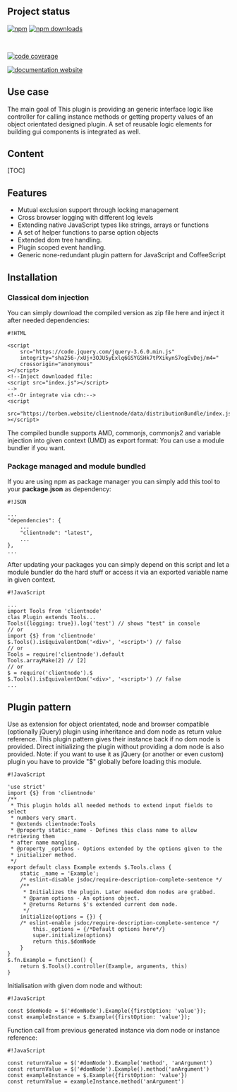 <!-- !/usr/bin/env markdown
-*- coding: utf-8 -*-
region header
Copyright Torben Sickert (info["~at~"]torben.website) 16.12.2012

License
-------

This library written by Torben Sickert stand under a creative commons naming
3.0 unported license. See https://creativecommons.org/licenses/by/3.0/deed.de
endregion -->

Project status
--------------

[![npm](https://img.shields.io/npm/v/clientnode?color=%23d55e5d&label=npm%20package%20version&logoColor=%23d55e5d)](https://www.npmjs.com/package/clientnode)
[![npm downloads](https://img.shields.io/npm/dy/clientnode.svg)](https://www.npmjs.com/package/clientnode)

[![<LABEL>](https://github.com/thaibault/clientnode/actions/workflows/build.yaml/badge.svg)](https://github.com/thaibault/clientnode/actions/workflows/build.yaml)
[![<LABEL>](https://github.com/thaibault/clientnode/actions/workflows/test.yaml/badge.svg)](https://github.com/thaibault/clientnode/actions/workflows/test.yaml)
[![<LABEL>](https://github.com/thaibault/clientnode/actions/workflows/test:coverage:report.yaml/badge.svg)](https://github.com/thaibault/clientnode/actions/workflows/test:coverage:report.yaml)
[![<LABEL>](https://github.com/thaibault/clientnode/actions/workflows/check:types.yaml/badge.svg)](https://github.com/thaibault/clientnode/actions/workflows/check:types.yaml)
[![<LABEL>](https://github.com/thaibault/clientnode/actions/workflows/lint.yaml/badge.svg)](https://github.com/thaibault/clientnode/actions/workflows/lint.yaml)

[![code coverage](https://coveralls.io/repos/github/thaibault/clientnode/badge.svg)](https://coveralls.io/github/thaibault/clientnode)

<!-- Too unstable yet
[![dependencies](https://img.shields.io/david/thaibault/clientnode.svg)](https://david-dm.org/thaibault/clientnode)
[![development dependencies](https://img.shields.io/david/dev/thaibault/clientnode.svg)](https://david-dm.org/thaibault/clientnode?type=dev)
[![peer dependencies](https://img.shields.io/david/peer/thaibault/clientnode.svg)](https://david-dm.org/thaibault/clientnode?type=peer)
-->
[![documentation website](https://img.shields.io/website-up-down-green-red/https/torben.website/clientnode.svg?label=documentation-website)](https://torben.website/clientnode)

<!--|deDE:Einsatz-->
Use case
--------

The main goal of This plugin is providing an generic interface logic like
controller for calling instance methods or getting property values of an object
orientated designed plugin. A set of reusable logic elements for building gui
components is integrated as well.
<!--deDE:
    Hauptziel dieses Plugins ist es einen generischen Weg zu bieten indem
    Objekt Orientierte Plugins verfasst werden können, ohne dabei gegen
    jQuery's Vorgaben an Plugins zu verstoßen.
    Desweiteren werden einige wiederverwendbare Logikbausteine zum Bau
    verschiedener GUI-Komponenten mitgeliefert.
-->

<!--|deDE:Inhalt-->
Content
-------

<!--Place for automatic generated table of contents.-->
[TOC]

<!--|deDE:Merkmale-->
Features
--------

<ul>
    <li>
        Mutual exclusion support through locking management
        <!--deDE:Wechselseitiger Ausschluss durch Lock-Management-->
    </li>
    <li>
        Cross browser logging with different log levels
        <!--deDE:
            Browserübergreifender Log-Mechanismen mit diversen Log-Levels
        -->
    </li>
    <li>
        Extending native JavaScript types like strings, arrays or functions
        <!--deDE:
            Erweiterung der Standard-JavaScript-Typen wie Strings, Arrays und
            Funktionen
        -->
    </li>
    <li>
        A set of helper functions to parse option objects
        <!--deDE:Hilfsfunktionen um Options-Objekte intelligent zu parsen-->
    </li>
    <li>
        Extended dom tree handling.<!--deDE:Erweitertes DOM-Baum-Management-->
    </li>
    <li>
        Plugin scoped event handling.
        <!--deDE:Plugineigene Namensräume für Events.-->
    </li>
    <li>
        Generic none-redundant plugin pattern for JavaScript and CoffeeScript
        <!--deDE:Generischer Plugin-Muster für JavaScript und CoffeeScript-->
    </li>
</ul>

<!--|deDE:Installation-->
Installation
------------

<!--|deDE:Klassische Dom-Integration-->
### Classical dom injection

You can simply download the compiled version as zip file here and inject it
after needed dependencies:
<!--deDE:
    Du kannst einfach das Plugin als Zip-Archiv herunterladen und per
    Script-Tag in deine Webseite integrieren:
-->

    #!HTML

    <script
        src="https://code.jquery.com/jquery-3.6.0.min.js"
        integrity="sha256-/xUj+3OJU5yExlq6GSYGSHk7tPXikynS7ogEvDej/m4="
        crossorigin="anonymous"
    ></script>
    <!--Inject downloaded file:
    <script src="index.js"></script>
    -->
    <!--Or integrate via cdn:-->
    <script
        src="https://torben.website/clientnode/data/distributionBundle/index.js"
    ></script>

The compiled bundle supports AMD, commonjs, commonjs2 and variable injection
into given context (UMD) as export format: You can use a module bundler if you
want.
<!--deDE:
    Das kompilierte Bundle unterstützt AMD, commonjs, commonjs2 und
    Variable-Injection in den gegebenen Context (UMD) als Export-Format:
    Dadurch können verschiedene Module-Bundler genutzt werden.
-->

<!--|deDE:Paket-Management und Modul-Komposition-->
### Package managed and module bundled

If you are using npm as package manager you can simply add this tool to your
**package.json** as dependency:
<!--deDE:
    Nutzt du npm als Paket-Manager, dann solltest du einfach deine
    <strong>package.json</strong> erweitern:
-->

    #!JSON

    ...
    "dependencies": {
        ...
        "clientnode": "latest",
        ...
    },
    ...

After updating your packages you can simply depend on this script and let
a module bundler do the hard stuff or access it via an exported variable name
in given context.
<!--deDE:
    Nach einem Update deiner Pakete kannst du dieses Plugin einfach in deine
    JavaScript-Module importieren oder die exportierte Variable im gegebenen
    Context referenzieren.
-->

    #!JavaScript

    ...
    import Tools from 'clientnode'
    clas Plugin extends Tools...
    Tools({logging: true}).log('test') // shows "test" in console
    // or
    import {$} from 'clientnode'
    $.Tools().isEquivalentDom('<div>', '<script>') // false
    // or
    Tools = require('clientnode').default
    Tools.arrayMake(2) // [2]
    // or
    $ = require('clientnode').$
    $.Tools().isEquivalentDom('<div>', '<script>') // false
    ...

<!--|deDE:Plugin-Vorlage-->
Plugin pattern
--------------

Use as extension for object orientated, node and browser compatible (optionally
jQuery) plugin using inheritance and dom node as return value reference. This
plugin pattern gives their instance back if no dom node is provided. Direct
initializing the plugin without providing a dom node is also provided.
Note: if you want to use it as jQuery (or another or even custom) plugin you
have to provide "$" globally before loading this module.
<!--deDE:
    Einsatz von "$.Tools" um Objekt orientierte, node und Browser kompatible
    (optional jQuery) Plugins zu implementieren, indem von "$.Tools" geerbt
    wird und der durch jQuery erweiterte DOM-Knoten als return-Wert
    referenziert wird. Sollte kein DOM-Knoten an die $-Funktion übergeben
    worden sein, gibt dieser Pattern seine Instanz zurück.
    Beachte: Wenn das Modul als jQuery (oder anderem potentiell eigenen) Plugin
    einer bereits bestehenden Instanz hinzugefügt werden soll muss dieses unter
    "$" global verfügbar sein bevor das Modul geladen wird.
-->

    #!JavaScript

    'use strict'
    import {$} from 'clientnode'
    /**
     * This plugin holds all needed methods to extend input fields to select
     * numbers very smart.
     * @extends clientnode:Tools
     * @property static:_name - Defines this class name to allow retrieving them
     * after name mangling.
     * @property _options - Options extended by the options given to the
     * initializer method.
     */
    export default class Example extends $.Tools.class {
        static _name = 'Example';
        /* eslint-disable jsdoc/require-description-complete-sentence */
        /**
         * Initializes the plugin. Later needed dom nodes are grabbed.
         * @param options - An options object.
         * @returns Returns $'s extended current dom node.
         */
        initialize(options = {}) {
        /* eslint-enable jsdoc/require-description-complete-sentence */
            this._options = {/*Default options here*/}
            super.initialize(options)
            return this.$domNode
        }
    }
    $.fn.Example = function() {
        return $.Tools().controller(Example, arguments, this)
    }

Initialisation with given dom node and without:
<!--deDE:Aufruf mit und ohne übergebenen DOM-Knoten:-->

    #!JavaScript

    const $domNode = $('#domNode').Example({firstOption: 'value'});
    const exampleInstance = $.Example({firstOption: 'value'});

Function call from previous generated instance via dom node or instance
reference:
<!--deDE:
    Aufruf einer Plugin-Methode anhand der zuvor generierten Instanz bzw. über
    den zurückgegebene DOM-Knoten:
-->

    #!JavaScript

    const returnValue = $('#domNode').Example('method', 'anArgument')
    const returnValue = $('#domNode').Example().method('anArgument')
    const exampleInstance = $.Example({firstOption: 'value'})
    const returnValue = exampleInstance.method('anArgument')

<!-- region modline
vim: set tabstop=4 shiftwidth=4 expandtab:
vim: foldmethod=marker foldmarker=region,endregion:
endregion -->
